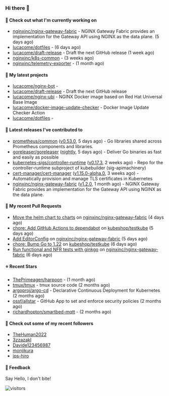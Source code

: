 ### Hi there 👋

#### 👷 Check out what I'm currently working on

- [nginxinc/nginx-gateway-fabric](https://github.com/nginxinc/nginx-gateway-fabric) - NGINX Gateway Fabric provides an implementation for the Gateway API using NGINX as the data plane. (5 days ago)
- [lucacome/dotfiles](https://github.com/lucacome/dotfiles) -  (6 days ago)
- [lucacome/draft-release](https://github.com/lucacome/draft-release) - Draft the next GitHub release (1 week ago)
- [nginxinc/k8s-common](https://github.com/nginxinc/k8s-common) -  (3 weeks ago)
- [nginxinc/telemetry-exporter](https://github.com/nginxinc/telemetry-exporter) -  (1 month ago)

#### 🌱 My latest projects

- [lucacome/nginx-bot](https://github.com/lucacome/nginx-bot) - 
- [lucacome/draft-release](https://github.com/lucacome/draft-release) - Draft the next GitHub release
- [lucacome/nginx-ubi](https://github.com/lucacome/nginx-ubi) - NGINX Docker image based on Red Hat Universal Base Image
- [lucacome/docker-image-update-checker](https://github.com/lucacome/docker-image-update-checker) - Docker Image Update Checker Action
- [lucacome/dotfiles](https://github.com/lucacome/dotfiles) - 

#### 🔭 Latest releases I've contributed to

- [prometheus/common](https://github.com/prometheus/common) ([v0.53.0](https://github.com/prometheus/common/releases/tag/v0.53.0), 5 days ago) - Go libraries shared across Prometheus components and libraries.
- [goreleaser/goreleaser](https://github.com/goreleaser/goreleaser) ([nightly](https://github.com/goreleaser/goreleaser/releases/tag/nightly), 5 days ago) - Deliver Go binaries as fast and easily as possible
- [kubernetes-sigs/controller-runtime](https://github.com/kubernetes-sigs/controller-runtime) ([v0.17.3](https://github.com/kubernetes-sigs/controller-runtime/releases/tag/v0.17.3), 2 weeks ago) - Repo for the controller-runtime subproject of kubebuilder (sig-apimachinery)
- [cert-manager/cert-manager](https://github.com/cert-manager/cert-manager) ([v1.15.0-alpha.0](https://github.com/cert-manager/cert-manager/releases/tag/v1.15.0-alpha.0), 3 weeks ago) - Automatically provision and manage TLS certificates in Kubernetes
- [nginxinc/nginx-gateway-fabric](https://github.com/nginxinc/nginx-gateway-fabric) ([v1.2.0](https://github.com/nginxinc/nginx-gateway-fabric/releases/tag/v1.2.0), 1 month ago) - NGINX Gateway Fabric provides an implementation for the Gateway API using NGINX as the data plane.

#### 🔨 My recent Pull Requests

- [Move the helm chart to charts](https://github.com/nginxinc/nginx-gateway-fabric/pull/1862) on [nginxinc/nginx-gateway-fabric](https://github.com/nginxinc/nginx-gateway-fabric) (4 days ago)
- [chore: Add GitHub Actions to dependabot](https://github.com/kubeshop/testkube/pull/5314) on [kubeshop/testkube](https://github.com/kubeshop/testkube) (5 days ago)
- [Add EditorConfig](https://github.com/nginxinc/nginx-gateway-fabric/pull/1849) on [nginxinc/nginx-gateway-fabric](https://github.com/nginxinc/nginx-gateway-fabric) (5 days ago)
- [chore: Bump Go to 1.22](https://github.com/kubeshop/testkube/pull/5310) on [kubeshop/testkube](https://github.com/kubeshop/testkube) (6 days ago)
- [Run functional and NFR tests with ginkgo](https://github.com/nginxinc/nginx-gateway-fabric/pull/1833) on [nginxinc/nginx-gateway-fabric](https://github.com/nginxinc/nginx-gateway-fabric) (6 days ago)

#### ⭐ Recent Stars

- [ThePrimeagen/harpoon](https://github.com/ThePrimeagen/harpoon) -  (1 month ago)
- [tmux/tmux](https://github.com/tmux/tmux) - tmux source code (2 months ago)
- [argoproj/argo-cd](https://github.com/argoproj/argo-cd) - Declarative Continuous Deployment for Kubernetes (2 months ago)
- [ossf/allstar](https://github.com/ossf/allstar) - GitHub App to set and enforce security policies (2 months ago)
- [richardhopton/smartbed-mqtt](https://github.com/richardhopton/smartbed-mqtt) -  (2 months ago)

#### 👯 Check out some of my recent followers

- [TheHuman2022](https://github.com/TheHuman2022)
- [3zzazakl](https://github.com/3zzazakl)
- [Davide123456987](https://github.com/Davide123456987)
- [monjikura](https://github.com/monjikura)
- [jps-hiro](https://github.com/jps-hiro)

#### 💬 Feedback

Say Hello, I don't bite!

![visitors](https://visitor-badge.laobi.icu/badge?page_id=lucacome.visitor-badge)
#
